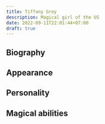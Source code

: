 ```yaml
---
title: Tiffany Grey
description: Magical girl of the US
date: 2022-09-11T22:01:44+07:00
draft: true
---
```


## Biography

## Appearance

## Personality

## Magical abilities

